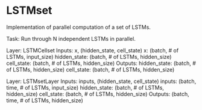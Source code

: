 # LSTMset
Implementation of parallel computation of a set of LSTMs.

Task: Run through N independent LSTMs in parallel.

Layer: LSTMCellset
Inputs: x, (hidden_state, cell_state) 
x: (batch, # of LSTMs, input_size)
hidden_state: (batch, # of LSTMs, hidden_size)
cell_state: (batch, # of LSTMs, hidden_size)
Outputs:
hidden_state: (batch, # of LSTMs, hidden_size)
cell_state: (batch, # of LSTMs, hidden_size)

Layer: LSTMsetLayer
Inputs: inputs, (hidden_state, cell_state) 
inputs: (batch, time, # of LSTMs, input_size)
hidden_state: (batch, # of LSTMs, hidden_size)
cell_state: (batch, # of LSTMs, hidden_size)
Outputs: (batch, time, # of LSTMs, hidden_size)
